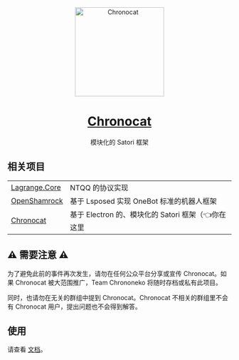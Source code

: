 <div align="center">

<a href="https://chronocat.vercel.app" target="_blank" rel="noopener noreferrer">
<img src="https://chronocat.vercel.app/chronocat.svg" alt="Chronocat" width="200px"></img>
</a>

<a href="https://chronocat.vercel.app" target="_blank" rel="noopener noreferrer">
<h1>Chronocat</h1>
</a>
<p>模块化的 Satori 框架</p>

</div>

## 相关项目

<table>
<tr>
  <td><a href="https://github.com/LagrangeDev/Lagrange.Core">Lagrange.Core</a></td>
  <td>NTQQ 的协议实现</td>
</tr>
<tr>
  <td><a href="https://github.com/whitechi73/OpenShamrock">OpenShamrock</a></td>
  <td>基于 Lsposed 实现 OneBot 标准的机器人框架</td>
</tr>
<tr>
  <td><a href="https://github.com/chrononeko/chronocat">Chronocat</a></td>
  <td>基于 Electron 的、模块化的 Satori 框架（👈你在这里</td>
</tr>
</table>

## :warning: 需要注意 :warning:

为了避免此前的事件再次发生，请勿在任何公众平台分享或宣传 Chronocat。如果 Chronocat 被大范围推广，Team Chrononeko 将随时存档或私有此项目。

同时，也请勿在无关的群组中提到 Chronocat。Chronocat 不相关的群组里不会有 Chronocat 用户，提出问题也不会得到解答。

## 使用

请查看 [文档](https://chronocat.vercel.app)。
